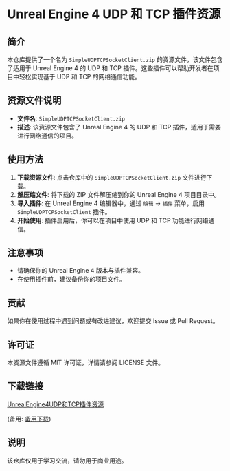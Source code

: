 # Unreal Engine 4 UDP 和 TCP 插件资源

## 简介

本仓库提供了一个名为 `SimpleUDPTCPSocketClient.zip` 的资源文件，该文件包含了适用于 Unreal Engine 4 的 UDP 和 TCP 插件。这些插件可以帮助开发者在项目中轻松实现基于 UDP 和 TCP 的网络通信功能。

## 资源文件说明

- **文件名**: `SimpleUDPTCPSocketClient.zip`
- **描述**: 该资源文件包含了 Unreal Engine 4 的 UDP 和 TCP 插件，适用于需要进行网络通信的项目。

## 使用方法

1. **下载资源文件**: 点击仓库中的 `SimpleUDPTCPSocketClient.zip` 文件进行下载。
2. **解压缩文件**: 将下载的 ZIP 文件解压缩到你的 Unreal Engine 4 项目目录中。
3. **导入插件**: 在 Unreal Engine 4 编辑器中，通过 `编辑` -> `插件` 菜单，启用 `SimpleUDPTCPSocketClient` 插件。
4. **开始使用**: 插件启用后，你可以在项目中使用 UDP 和 TCP 功能进行网络通信。

## 注意事项

- 请确保你的 Unreal Engine 4 版本与插件兼容。
- 在使用插件前，建议备份你的项目文件。

## 贡献

如果你在使用过程中遇到问题或有改进建议，欢迎提交 Issue 或 Pull Request。

## 许可证

本资源文件遵循 MIT 许可证，详情请参阅 LICENSE 文件。

## 下载链接
[UnrealEngine4UDP和TCP插件资源](https://pan.quark.cn/s/a043b3631f85) 

(备用: [备用下载](https://pan.baidu.com/s/1o23KDvLVjirwZ5HYfaBsVg?pwd=1234))

## 说明

该仓库仅用于学习交流，请勿用于商业用途。
